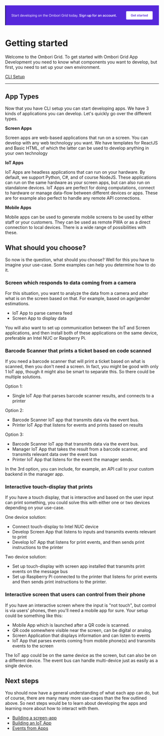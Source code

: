 [![](/assets/signup-banner@2x.png ":no-zoom")](https://omborigrid.com)
# Getting started

Welcome to the Ombori Grid. To get started with Ombori Grid App Development you need to know what components you want to develop, but first, you need to set up your own environment. 

[CLI Setup](/development/cli/setup)

<hr>

## App Types

Now that you have CLI setup you can start developing apps. We have 3 kinds of applications you can develop. Let's quickly go over the different types.

**Screen Apps**

Screen apps are web-based applications that run on a screen. You can develop with any web technology you want. We have templates for ReactJS and Basic HTML, of which the latter can be used to develop anything in your own technology

**IoT Apps**

IoT Apps are headless applications that can run on your hardware. By default, we support Python, C#, and of course NodeJS. These applications can run on the same hardware as your screen apps, but can also run on standalone devices. IoT Apps are perfect for doing computations, connect to hardware or manage data-flow between different devices or apps. These are for example also perfect to handle any remote API connections.

**Mobile Apps**

Mobile apps can be used to generate mobile screens to be used by either staff or your customers. They can be used as remote PWA or as a direct connection to local devices. There is a wide range of possibilities with these.

## What should you choose?
So now is the question, what should you choose? Well for this you have to imagine your use-case. Some examples can help you determine how to do it.

### Screen which responds to data coming from a camera

For this situation, you want to analyze the data from a camera and alter what is on the screen based on that. For example, based on age/gender estimations.

- IoT App to parse camera feed
- Screen App to display data

You will also want to set up communication between the IoT and Screen applications, and then install both of these applications on the same device, preferable an Intel NUC or Raspberry Pi.

### Barcode Scanner that prints a ticket based on code scanned

If you need a barcode scanner that will print a ticket based on what is scanned, then you don't need a screen. In fact, you might be good with only 1 IoT app, though it might also be smart to separate this. So there could be multiple solutions.

Option 1:

- Single IoT App that parses barcode scanner results, and connects to a printer

Option 2:

- Barcode Scanner IoT app that transmits data via the event bus.
- Printer IoT App that listens for events and prints based on results

Option 3:

- Barcode Scanner IoT app that transmits data via the event bus.
- Manager IoT App that takes the result from a barcode scanner, and transmits relevant data over the event bus
- Printer IoT App that listens for the event the manager sends.

In the 3rd option, you can include, for example, an API call to your custom backend in the manager app.

### Interactive touch-display that prints

If you have a touch display, that is interactive and based on the user input can print something, you could solve this with either one or two devices depending on your use-case. 

One device solution:

- Connect touch-display to Intel NUC device
- Develop Screen App that listens to inputs and transmits events relevant to print
- Develop IoT App that listens for print events, and then sends print instructions to the printer

Two device solution:

- Set up touch-display with screen app installed that transmits print events on the message bus
- Set up Raspberry Pi connected to the printer that listens for print events and then sends print instructions to the printer.

### Interactive screen that users can control from their phone

If you have an interactive screen where the input is "not touch", but control is via users' phones, then you'll need a mobile app for sure. Your setup could be something like this:

- Mobile App which is launched after a QR code is scanned.
- QR code somewhere visible near the screen, can be digital or analog.
- Screen Application that displays information and can listen to events
- IoT App that parses events coming from mobile phone(s) and transmits events to the screen

The IoT app could be on the same device as the screen, but can also be on a different device. The event bus can handle multi-device just as easily as a single device.

## Next steps

You should now have a general understanding of what each app can do, but of course, there are many many more use-cases than the few outlined above. So next steps would be to learn about developing the apps and learning more about how to interact with them.

- [Building a screen-app](/development/screen/building-your-first-screen-app)
- [Building an IoT App](/development/iot/creating-your-first-iot-app.md)
- [Events from Apps](/development/iot/communication)